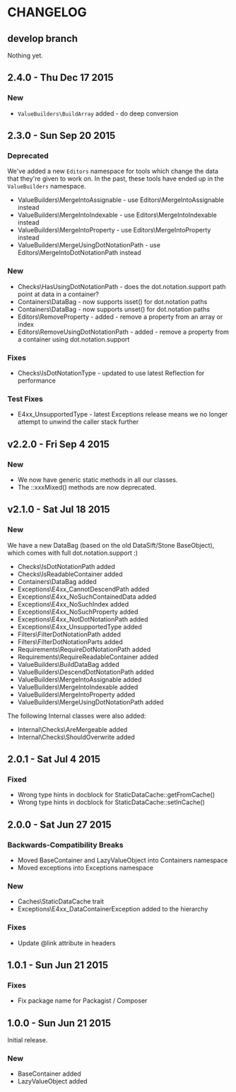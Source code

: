 # CHANGELOG

## develop branch

Nothing yet.

## 2.4.0 - Thu Dec 17 2015

### New

* `ValueBuilders\BuildArray` added - do deep conversion

## 2.3.0 - Sun Sep 20 2015

### Deprecated

We've added a new `Editors` namespace for tools which change the data that they're given to work on. In the past, these tools have ended up in the `ValueBuilders` namespace.

* ValueBuilders\MergeIntoAssignable - use Editors\MergeIntoAssignable instead
* ValueBuilders\MergeIntoIndexable - use Editors\MergeIntoIndexable instead
* ValueBuilders\MergeIntoProperty - use Editors\MergeIntoProperty instead
* ValueBuilders\MergeUsingDotNotationPath - use Editors\MergeIntoDotNotationPath instead

### New

* Checks\HasUsingDotNotationPath - does the dot.notation.support path point at data in a container?
* Containers\DataBag - now supports isset() for dot.notation paths
* Containers\DataBag - now supports unset() for dot.notation paths
* Editors\RemoveProperty - added - remove a property from an array or index
* Editors\RemoveUsingDotNotationPath - added - remove a property from a container using dot.notation.support

### Fixes

* Checks\IsDotNotationType - updated to use latest Reflection for performance

### Test Fixes

* E4xx_UnsupportedType - latest Exceptions release means we no longer attempt to unwind the caller stack further

## v2.2.0 - Fri Sep 4 2015

### New

* We now have generic static methods in all our classes.
* The ::xxxMixed() methods are now deprecated.

## v2.1.0 - Sat Jul 18 2015

### New

We have a new DataBag (based on the old DataSift/Stone BaseObject), which comes with full dot.notation.support :)

* Checks\IsDotNotationPath added
* Checks\IsReadableContainer added
* Containers\DataBag added
* Exceptions\E4xx_CannotDescendPath added
* Exceptions\E4xx_NoSuchContainedData added
* Exceptions\E4xx_NoSuchIndex added
* Exceptions\E4xx_NoSuchProperty added
* Exceptions\E4xx_NotDotNotationPath added
* Exceptions\E4xx_UnsupportedType added
* Filters\FilterDotNotationPath added
* Filters\FilterDotNotationParts added
* Requirements\RequireDotNotationPath added
* Requirements\RequireReadableContainer added
* ValueBuilders\BuildDataBag added
* ValueBuilders\DescendDotNotationPath added
* ValueBuilders\MergeIntoAssignable added
* ValueBuilders\MergeIntoIndexable added
* ValueBuilders\MergeIntoProperty added
* ValueBuilders\MergeUsingDotNotationPath added

The following Internal classes were also added:

* Internal\Checks\AreMergeable added
* Internal\Checks\ShouldOverwrite added

## 2.0.1 - Sat Jul 4 2015

### Fixed

* Wrong type hints in docblock for StaticDataCache::getFromCache()
* Wrong type hints in docblock for StaticDataCache::setInCache()

## 2.0.0 - Sat Jun 27 2015

### Backwards-Compatibility Breaks

* Moved BaseContainer and LazyValueObject into Containers namespace
* Moved exceptions into Exceptions namespace

### New

* Caches\StaticDataCache trait
* Exceptions\E4xx_DataContainerException added to the hierarchy

### Fixes

* Update @link attribute in headers

## 1.0.1 - Sun Jun 21 2015

### Fixes

* Fix package name for Packagist / Composer

## 1.0.0 - Sun Jun 21 2015

Initial release.

### New

* BaseContainer added
* LazyValueObject added